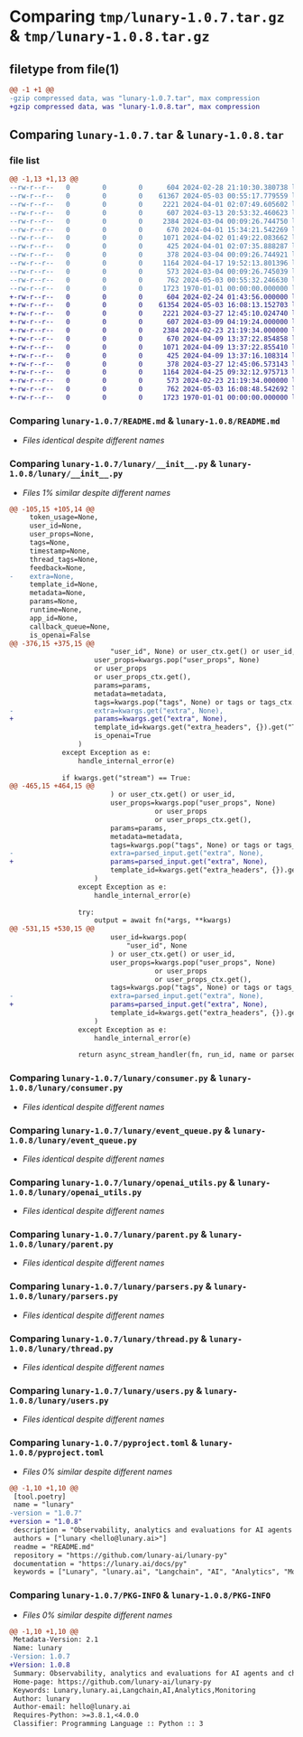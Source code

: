 # Comparing `tmp/lunary-1.0.7.tar.gz` & `tmp/lunary-1.0.8.tar.gz`

## filetype from file(1)

```diff
@@ -1 +1 @@
-gzip compressed data, was "lunary-1.0.7.tar", max compression
+gzip compressed data, was "lunary-1.0.8.tar", max compression
```

## Comparing `lunary-1.0.7.tar` & `lunary-1.0.8.tar`

### file list

```diff
@@ -1,13 +1,13 @@
--rw-r--r--   0        0        0      604 2024-02-28 21:10:30.380738 lunary-1.0.7/README.md
--rw-r--r--   0        0        0    61367 2024-05-03 00:55:17.779559 lunary-1.0.7/lunary/__init__.py
--rw-r--r--   0        0        0     2221 2024-04-01 02:07:49.605602 lunary-1.0.7/lunary/consumer.py
--rw-r--r--   0        0        0      607 2024-03-13 20:53:32.460623 lunary-1.0.7/lunary/event_queue.py
--rw-r--r--   0        0        0     2384 2024-03-04 00:09:26.744750 lunary-1.0.7/lunary/openai_utils.py
--rw-r--r--   0        0        0      670 2024-04-01 15:34:21.542269 lunary-1.0.7/lunary/parent.py
--rw-r--r--   0        0        0     1071 2024-04-02 01:49:22.083662 lunary-1.0.7/lunary/parsers.py
--rw-r--r--   0        0        0      425 2024-04-01 02:07:35.888287 lunary-1.0.7/lunary/project.py
--rw-r--r--   0        0        0      378 2024-03-04 00:09:26.744921 lunary-1.0.7/lunary/tags.py
--rw-r--r--   0        0        0     1164 2024-04-17 19:52:13.801396 lunary-1.0.7/lunary/thread.py
--rw-r--r--   0        0        0      573 2024-03-04 00:09:26.745039 lunary-1.0.7/lunary/users.py
--rw-r--r--   0        0        0      762 2024-05-03 00:55:32.246630 lunary-1.0.7/pyproject.toml
--rw-r--r--   0        0        0     1723 1970-01-01 00:00:00.000000 lunary-1.0.7/PKG-INFO
+-rw-r--r--   0        0        0      604 2024-02-24 01:43:56.000000 lunary-1.0.8/README.md
+-rw-r--r--   0        0        0    61354 2024-05-03 16:08:13.152703 lunary-1.0.8/lunary/__init__.py
+-rw-r--r--   0        0        0     2221 2024-03-27 12:45:10.024740 lunary-1.0.8/lunary/consumer.py
+-rw-r--r--   0        0        0      607 2024-03-09 04:19:24.000000 lunary-1.0.8/lunary/event_queue.py
+-rw-r--r--   0        0        0     2384 2024-02-23 21:19:34.000000 lunary-1.0.8/lunary/openai_utils.py
+-rw-r--r--   0        0        0      670 2024-04-09 13:37:22.854858 lunary-1.0.8/lunary/parent.py
+-rw-r--r--   0        0        0     1071 2024-04-09 13:37:22.855410 lunary-1.0.8/lunary/parsers.py
+-rw-r--r--   0        0        0      425 2024-04-09 13:37:16.108314 lunary-1.0.8/lunary/project.py
+-rw-r--r--   0        0        0      378 2024-03-27 12:45:06.573143 lunary-1.0.8/lunary/tags.py
+-rw-r--r--   0        0        0     1164 2024-04-25 09:32:12.975713 lunary-1.0.8/lunary/thread.py
+-rw-r--r--   0        0        0      573 2024-02-23 21:19:34.000000 lunary-1.0.8/lunary/users.py
+-rw-r--r--   0        0        0      762 2024-05-03 16:08:48.542692 lunary-1.0.8/pyproject.toml
+-rw-r--r--   0        0        0     1723 1970-01-01 00:00:00.000000 lunary-1.0.8/PKG-INFO
```

### Comparing `lunary-1.0.7/README.md` & `lunary-1.0.8/README.md`

 * *Files identical despite different names*

### Comparing `lunary-1.0.7/lunary/__init__.py` & `lunary-1.0.8/lunary/__init__.py`

 * *Files 1% similar despite different names*

```diff
@@ -105,15 +105,14 @@
     token_usage=None,
     user_id=None,
     user_props=None,
     tags=None,
     timestamp=None,
     thread_tags=None,
     feedback=None,
-    extra=None,
     template_id=None,
     metadata=None,
     params=None,
     runtime=None,
     app_id=None,
     callback_queue=None,
     is_openai=False
@@ -376,15 +375,15 @@
                         "user_id", None) or user_ctx.get() or user_id,
                     user_props=kwargs.pop("user_props", None)
                     or user_props
                     or user_props_ctx.get(),
                     params=params,
                     metadata=metadata,
                     tags=kwargs.pop("tags", None) or tags or tags_ctx.get(),
-                    extra=kwargs.get("extra", None),
+                    params=kwargs.get("extra", None),
                     template_id=kwargs.get("extra_headers", {}).get("Template-Id", None),
                     is_openai=True
                 )
             except Exception as e:
                 handle_internal_error(e)
 
             if kwargs.get("stream") == True:
@@ -465,15 +464,15 @@
                         ) or user_ctx.get() or user_id,
                         user_props=kwargs.pop("user_props", None)
                                    or user_props
                                    or user_props_ctx.get(),
                         params=params,
                         metadata=metadata,
                         tags=kwargs.pop("tags", None) or tags or tags_ctx.get(),
-                        extra=parsed_input.get("extra", None),
+                        params=parsed_input.get("extra", None),
                         template_id=kwargs.get("extra_headers", {}).get("Template-Id", None),
                     )
                 except Exception as e:
                     handle_internal_error(e)
 
                 try:
                     output = await fn(*args, **kwargs)
@@ -531,15 +530,15 @@
                         user_id=kwargs.pop(
                             "user_id", None
                         ) or user_ctx.get() or user_id,
                         user_props=kwargs.pop("user_props", None)
                                    or user_props
                                    or user_props_ctx.get(),
                         tags=kwargs.pop("tags", None) or tags or tags_ctx.get(),
-                        extra=parsed_input.get("extra", None),
+                        params=parsed_input.get("extra", None),
                         template_id=kwargs.get("extra_headers", {}).get("Template-Id", None),
                     )
                 except Exception as e:
                     handle_internal_error(e)
 
                 return async_stream_handler(fn, run_id, name or parsed_input["name"], type, *args, **kwargs)
```

### Comparing `lunary-1.0.7/lunary/consumer.py` & `lunary-1.0.8/lunary/consumer.py`

 * *Files identical despite different names*

### Comparing `lunary-1.0.7/lunary/event_queue.py` & `lunary-1.0.8/lunary/event_queue.py`

 * *Files identical despite different names*

### Comparing `lunary-1.0.7/lunary/openai_utils.py` & `lunary-1.0.8/lunary/openai_utils.py`

 * *Files identical despite different names*

### Comparing `lunary-1.0.7/lunary/parent.py` & `lunary-1.0.8/lunary/parent.py`

 * *Files identical despite different names*

### Comparing `lunary-1.0.7/lunary/parsers.py` & `lunary-1.0.8/lunary/parsers.py`

 * *Files identical despite different names*

### Comparing `lunary-1.0.7/lunary/thread.py` & `lunary-1.0.8/lunary/thread.py`

 * *Files identical despite different names*

### Comparing `lunary-1.0.7/lunary/users.py` & `lunary-1.0.8/lunary/users.py`

 * *Files identical despite different names*

### Comparing `lunary-1.0.7/pyproject.toml` & `lunary-1.0.8/pyproject.toml`

 * *Files 0% similar despite different names*

```diff
@@ -1,10 +1,10 @@
 [tool.poetry]
 name = "lunary"
-version = "1.0.7"
+version = "1.0.8"
 description = "Observability, analytics and evaluations for AI agents and chatbots."
 authors = ["lunary <hello@lunary.ai>"]
 readme = "README.md"
 repository = "https://github.com/lunary-ai/lunary-py"
 documentation = "https://lunary.ai/docs/py"
 keywords = ["Lunary", "lunary.ai", "Langchain", "AI", "Analytics", "Monitoring"]
```

### Comparing `lunary-1.0.7/PKG-INFO` & `lunary-1.0.8/PKG-INFO`

 * *Files 0% similar despite different names*

```diff
@@ -1,10 +1,10 @@
 Metadata-Version: 2.1
 Name: lunary
-Version: 1.0.7
+Version: 1.0.8
 Summary: Observability, analytics and evaluations for AI agents and chatbots.
 Home-page: https://github.com/lunary-ai/lunary-py
 Keywords: Lunary,lunary.ai,Langchain,AI,Analytics,Monitoring
 Author: lunary
 Author-email: hello@lunary.ai
 Requires-Python: >=3.8.1,<4.0.0
 Classifier: Programming Language :: Python :: 3
```

